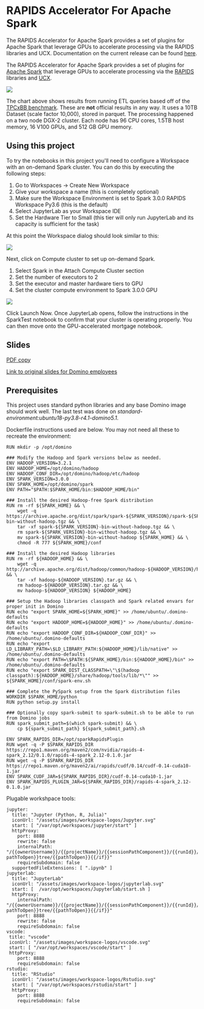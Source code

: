 # RAPIDS Accelerator For Apache Spark
The RAPIDS Accelerator for Apache Spark provides a set of plugins for Apache Spark that leverage GPUs to accelerate processing via the RAPIDS libraries and UCX. Documentation on the current release can be found [here](https://nvidia.github.io/spark-rapids/). 

The RAPIDS Accelerator for Apache Spark provides a set of plugins for 
[Apache Spark](https://spark.apache.org) that leverage GPUs to accelerate processing
via the [RAPIDS](https://rapids.ai) libraries and [UCX](https://www.openucx.org/).

![](raw/latest/images/tpcxbb-like-results.png?inline=true)

The chart above shows results from running ETL queries based off of the 
[TPCxBB benchmark](http://www.tpc.org/tpcx-bb/default.asp). These are **not** official results in
any way. It uses a 10TB Dataset (scale factor 10,000), stored in parquet. The processing happened on
a two node DGX-2 cluster. Each node has 96 CPU cores, 1.5TB host memory, 16 V100 GPUs, and 512 GB
GPU memory.

## Using this project

To try the notebooks in this project you'll need to configure a Workspace with an on-demand Spark cluster. You can do this by executing the following steps:

1. Go to Workspaces -> Create New Workspace
2. Give your workspace a name (this is completely optional)
3. Make sure the Workspace Environment is set to Spark 3.0.0 RAPIDS Workspace Py3.6 (this is the default)
4. Select JupyterLab as your Workspace IDE
5. Set the Hardware Tier to Small (this tier will only run JupyterLab and its capacity is sufficient for the task)

At this point the Workspace dialog should look similar to this:

![](raw/latest/images/spark_workspace_1.png?inline=true)

Next, click on Compute cluster to set up on-demand Spark.

1. Select Spark in the Attach Compute Cluster section
2. Set the number of executors to 2
3. Set the executor and master hardware tiers to GPU
4. Set the cluster compute environment to Spark 3.0.0 GPU

![](raw/latest/images/spark_workspace_2.png?inline=true)

Click Launch Now. Once JupyterLab opens, follow the instructions in the SparkTest notebook to confirm that your cluster is operating properly. You can then move onto the GPU-accelerated mortgage notebook.

## Slides

[PDF copy](https://github.com/dominodatalab/webinar-gpu-accelerated-spark-and-rapids/blob/main/Spark%20Workloads%20RAPIDS.pdf)

[Link to original slides for Domino employees](https://docs.google.com/presentation/d/1kvg2edb7naeZ_SAY8c1zpSe80EU5y5fS-AK2P5AHFC0/edit?usp=sharing)

## Prerequisites

This project uses standard python libraries and any base Domino image should work well. The last test was done on *standard-environment:ubuntu18-py3.8-r4.1-domino5.1*.

Dockerfile instructions used are below. You may not need all these to recreate the environment:

```
RUN mkdir -p /opt/domino

### Modify the Hadoop and Spark versions below as needed.
ENV HADOOP_VERSION=3.2.1
ENV HADOOP_HOME=/opt/domino/hadoop
ENV HADOOP_CONF_DIR=/opt/domino/hadoop/etc/hadoop
ENV SPARK_VERSION=3.0.0
ENV SPARK_HOME=/opt/domino/spark
ENV PATH="$PATH:$SPARK_HOME/bin:$HADOOP_HOME/bin"

### Install the desired Hadoop-free Spark distribution
RUN rm -rf ${SPARK_HOME} && \
    wget -q https://archive.apache.org/dist/spark/spark-${SPARK_VERSION}/spark-${SPARK_VERSION}-bin-without-hadoop.tgz && \
    tar -xf spark-${SPARK_VERSION}-bin-without-hadoop.tgz && \
    rm spark-${SPARK_VERSION}-bin-without-hadoop.tgz && \
    mv spark-${SPARK_VERSION}-bin-without-hadoop ${SPARK_HOME} && \
    chmod -R 777 ${SPARK_HOME}/conf

### Install the desired Hadoop libraries
RUN rm -rf ${HADOOP_HOME} && \
    wget -q http://archive.apache.org/dist/hadoop/common/hadoop-${HADOOP_VERSION}/hadoop-${HADOOP_VERSION}.tar.gz && \
    tar -xf hadoop-${HADOOP_VERSION}.tar.gz && \
    rm hadoop-${HADOOP_VERSION}.tar.gz && \
    mv hadoop-${HADOOP_VERSION} ${HADOOP_HOME}

### Setup the Hadoop libraries classpath and Spark related envars for proper init in Domino
RUN echo "export SPARK_HOME=${SPARK_HOME}" >> /home/ubuntu/.domino-defaults
RUN echo "export HADOOP_HOME=${HADOOP_HOME}" >> /home/ubuntu/.domino-defaults
RUN echo "export HADOOP_CONF_DIR=${HADOOP_CONF_DIR}" >> /home/ubuntu/.domino-defaults
RUN echo "export LD_LIBRARY_PATH=\$LD_LIBRARY_PATH:${HADOOP_HOME}/lib/native" >> /home/ubuntu/.domino-defaults
RUN echo "export PATH=\$PATH:${SPARK_HOME}/bin:${HADOOP_HOME}/bin" >> /home/ubuntu/.domino-defaults
RUN echo "export SPARK_DIST_CLASSPATH=\"\$(hadoop classpath):${HADOOP_HOME}/share/hadoop/tools/lib/*\"" >> ${SPARK_HOME}/conf/spark-env.sh

### Complete the PySpark setup from the Spark distribution files
WORKDIR $SPARK_HOME/python
RUN python setup.py install

### Optionally copy spark-submit to spark-submit.sh to be able to run from Domino jobs
RUN spark_submit_path=$(which spark-submit) && \
    cp ${spark_submit_path} ${spark_submit_path}.sh
    
ENV SPARK_RAPIDS_DIR=/opt/sparkRapidsPlugin
RUN wget -q -P $SPARK_RAPIDS_DIR https://repo1.maven.org/maven2/com/nvidia/rapids-4-spark_2.12/0.1.0/rapids-4-spark_2.12-0.1.0.jar
RUN wget -q -P $SPARK_RAPIDS_DIR https://repo1.maven.org/maven2/ai/rapids/cudf/0.14/cudf-0.14-cuda10-1.jar
ENV SPARK_CUDF_JAR=${SPARK_RAPIDS_DIR}/cudf-0.14-cuda10-1.jar
ENV SPARK_RAPIDS_PLUGIN_JAR=${SPARK_RAPIDS_DIR}/rapids-4-spark_2.12-0.1.0.jar
```

Plugable workshpace tools:

```
jupyter:
  title: "Jupyter (Python, R, Julia)"
  iconUrl: "/assets/images/workspace-logos/Jupyter.svg"
  start: [ "/var/opt/workspaces/jupyter/start" ]
  httpProxy:
    port: 8888
    rewrite: false
    internalPath: "/{{ownerUsername}}/{{projectName}}/{{sessionPathComponent}}/{{runId}}/{{#if pathToOpen}}tree/{{pathToOpen}}{{/if}}"
    requireSubdomain: false
  supportedFileExtensions: [ ".ipynb" ]
jupyterlab:
  title: "JupyterLab"
  iconUrl: "/assets/images/workspace-logos/jupyterlab.svg"
  start: [  /var/opt/workspaces/Jupyterlab/start.sh ]
  httpProxy:
    internalPath: "/{{ownerUsername}}/{{projectName}}/{{sessionPathComponent}}/{{runId}}/{{#if pathToOpen}}tree/{{pathToOpen}}{{/if}}"
    port: 8888
    rewrite: false
    requireSubdomain: false
vscode:
 title: "vscode"
 iconUrl: "/assets/images/workspace-logos/vscode.svg"
 start: [ "/var/opt/workspaces/vscode/start" ]
 httpProxy:
    port: 8888
    requireSubdomain: false
rstudio:
  title: "RStudio"
  iconUrl: "/assets/images/workspace-logos/Rstudio.svg"
  start: [ "/var/opt/workspaces/rstudio/start" ]
  httpProxy:
    port: 8888
    requireSubdomain: false
```
